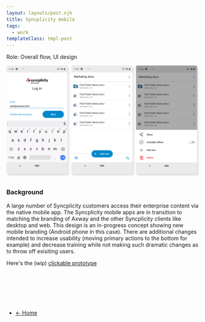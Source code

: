 ```yaml
---
layout: layouts/post.njk
title: Syncplicity mobile 
tags:
  - work
templateClass: tmpl-post
---
```



<style>
.project-page a {
  color: var(--primary-color);
  font-weight: 700;
}
</style>

Role: Overall flow, UI design

![Amxway Syncplicity mobile app design](/img/mobile-design.png)

### Background

A large number of Syncplicity customers access their enterprise content via the native mobile app. The Syncplicity mobile apps are in transition to matching the branding of Axway and the other Syncplicity clients like desktop and web. This design is an in-progress concept showing new mobile branding (Android phone in this case). There are additional changes intended to increase usability (moving primary actions to the bottom for example) and decrease training while not making such dramatic changes as to throw off exisiting users.

Here's the (wip) [clickable prototype](https://xd.adobe.com/view/70d31ed7-f7f6-4f54-46b9-65d2a9e0b9d9-06e2/?fullscreen)


<br><br><br><br><br>


<ul class="arrows">
  <li class="arrows__back"><a href="{{ '/' | url }}">&#8592; Home</a></li>
 <!-- <li class="arrows__next"><a href="{{ '/publishing-platform-design' }}">Next &#8594;</a></li> -->
</ul>